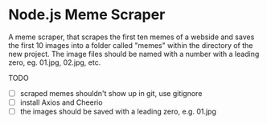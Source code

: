 # Node.js Meme Scraper

A meme scraper, that scrapes the first ten memes of a webside
and saves the first 10 images into a folder called "memes" within the directory of the new project.
The image files should be named with a number with a leading zero, eg. 01.jpg, 02.jpg, etc.

TODO

- [ ] scraped memes shouldn't show up in git, use gitignore
- [ ] install Axios and Cheerio
- [ ] the images should be saved with a leading zero, e.g. 01.jpg
